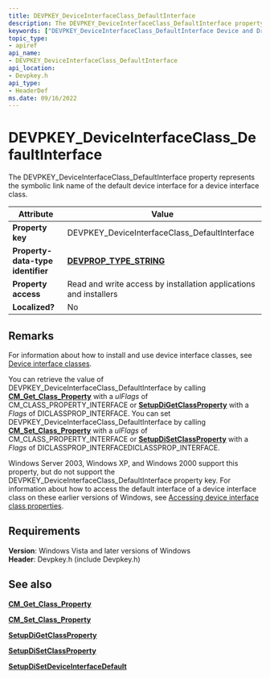 ```yaml
---
title: DEVPKEY_DeviceInterfaceClass_DefaultInterface
description: The DEVPKEY_DeviceInterfaceClass_DefaultInterface property represents the symbolic link name of the default device interface for a device interface class.
keywords: ["DEVPKEY_DeviceInterfaceClass_DefaultInterface Device and Driver Installation"]
topic_type:
- apiref
api_name:
- DEVPKEY_DeviceInterfaceClass_DefaultInterface
api_location:
- Devpkey.h
api_type:
- HeaderDef
ms.date: 09/16/2022
---
```


# DEVPKEY_DeviceInterfaceClass_DefaultInterface

The DEVPKEY_DeviceInterfaceClass_DefaultInterface property represents the symbolic link name of the default device interface for a device interface class.

| Attribute | Value |
|--|--|
| **Property key** | DEVPKEY_DeviceInterfaceClass_DefaultInterface |
| **Property-data-type identifier** | [**DEVPROP_TYPE_STRING**](devprop-type-string.md) |
| **Property access** | Read and write access by installation applications and installers |
| **Localized?** | No |

## Remarks

For information about how to install and use device interface classes, see [Device interface classes](./overview-of-device-interface-classes.md).

You can retrieve the value of DEVPKEY_DeviceInterfaceClass_DefaultInterface by calling [**CM_Get_Class_Property**](/windows/win32/api/cfgmgr32/nf-cfgmgr32-cm_get_class_propertyw) with a *ulFlags* of CM_CLASS_PROPERTY_INTERFACE or [**SetupDiGetClassProperty**](/windows/win32/api/setupapi/nf-setupapi-setupdigetclasspropertyw) with a *Flags* of DICLASSPROP_INTERFACE. You can set DEVPKEY_DeviceInterfaceClass_DefaultInterface by calling [**CM_Set_Class_Property**](/windows/win32/api/cfgmgr32/nf-cfgmgr32-cm_set_class_propertyw) with a *ulFlags* of CM_CLASS_PROPERTY_INTERFACE or [**SetupDiSetClassProperty**](/windows/win32/api/setupapi/nf-setupapi-setupdisetclasspropertyw) with a *Flags* of DICLASSPROP_INTERFACEDICLASSPROP_INTERFACE.

Windows Server 2003, Windows XP, and Windows 2000 support this property, but do not support the DEVPKEY_DeviceInterfaceClass_DefaultInterface property key. For information about how to access the default interface of a device interface class on these earlier versions of Windows, see [Accessing device interface class properties](./accessing-device-interface-class-properties.md).

## Requirements

**Version**: Windows Vista and later versions of Windows  
**Header**: Devpkey.h (include Devpkey.h)

## See also

[**CM_Get_Class_Property**](/windows/win32/api/cfgmgr32/nf-cfgmgr32-cm_get_class_propertyw)

[**CM_Set_Class_Property**](/windows/win32/api/cfgmgr32/nf-cfgmgr32-cm_set_class_propertyw)

[**SetupDiGetClassProperty**](/windows/win32/api/setupapi/nf-setupapi-setupdigetclasspropertyw)

[**SetupDiSetClassProperty**](/windows/win32/api/setupapi/nf-setupapi-setupdisetclasspropertyw)

[**SetupDiSetDeviceInterfaceDefault**](/windows/win32/api/setupapi/nf-setupapi-setupdisetdeviceinterfacedefault)
